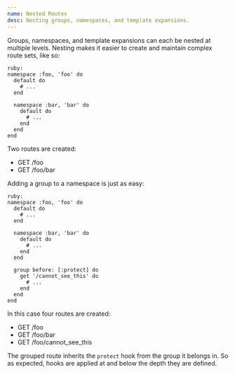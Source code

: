 ```yaml
---
name: Nested Routes
desc: Nesting groups, namespaces, and template expansions.
---
```


Groups, namespaces, and template expansions can each be nested at multiple levels. Nesting makes it easier to create and maintain complex route sets, like so:

    ruby:
    namespace :foo, 'foo' do
      default do
        # ...
      end

      namespace :bar, 'bar' do
        default do
          # ...
        end
      end
    end

Two routes are created:

  - GET /foo
  - GET /foo/bar

Adding a group to a namespace is just as easy:

    ruby:
    namespace :foo, 'foo' do
      default do
        # ...
      end

      namespace :bar, 'bar' do
        default do
          # ...
        end
      end

      group before: [:protect] do
        get '/cannot_see_this' do
          # ...
        end
      end
    end

In this case four routes are created:

  - GET /foo
  - GET /foo/bar
  - GET /foo/cannot_see_this

The grouped route inherits the `protect` hook from the group it belongs in. So as expected, hooks are applied at and below the depth they are defined.
